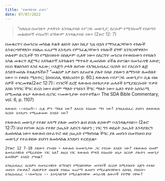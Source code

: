 ```yaml
---
title: 'የወጣትነት ፈተና'
date: 07/07/2022
---
```


> <p></p>
> “ስለዚህ በመገለጥ ታላቅነት እንዳልታበይ የሥጋዬ መውጊያ; እርሱም የሚጎስመኝ የሰይጣን መልዕክተኛ ተሰጠኝ፤ ይኸውም እንዳልታበይ ነው። (2ቆሮ 12: 7)

በመቁረጥና በመገረዝ መካከል ትልቅ ልዩነት አለ። ከዚያ ጊዜ በኋላ የማንፈልጋቸውን ተክሎች እንቆርጣቸዋለን። የበለጠ ፍሬያማ እንዲሆኑ የምንፈልጋቸውን ተክሎች ደግሞ እንገርዛቸዋለን። ሁለቱም ድርጊቶች ግን የሚከናወኑት በስለታም ቢለዋ ነው። በእርግጥ መገረዝ የተወሰነውን የተክሉን አካል መቁረጥ ለጀማሪ አትክልተኛ አትክልቱን ማጥፋት ሊመስለው ይችል ይሆናል። በመንፈሳዊ አውድ; በሩስ ዊልክንሰን እንደ ጻፈው; ‹‹እጅግ ታላቅ ለሆነው የእግዚአብሔር በረከት እና የእርሱን ልጅ እንድትመስሉ ትጸልያላችሁ? “መልስዎ አዎ ከሆነ እየጠየቁ ያሉት ከላይ ያለውን ለማንሳት ለመሸለት ነው። ›› የወይኑ ሚስጥር; (በብሩስሊ ዊለኪነሰን። p. 60.) ጳውሎስ ‹‹የሥጋዬ መውጊያ›› ሲል ብዙ ሰዎች ተገርመዋል(2ቆሮ 12:7):: የነገሮች ደረጃ ጳውሎስ በተከታታይ ጠላቶች ከሚያደርሱበት ጥቃት እስከ ንግግር ችግር ድረስ ነው። ይህም ማለት የዓይኑን ችግር ማለት ነው። ኤለን ዋይት አስገራሚ በሚመስል ሁኔታ ጳውሎስ ሲናገር ‹‹መውጊያው ተሰጥቶኛል›› The SDA Bible Commentary, vol. 6, p. 1107)

`ጳውሎስ ‹‹ተሰጠኝ›› ሲል ምን ማለቱ ነው? ለእርሱ የሰጠው ማን ነው? እግዚአብሔር ይህንን ለጳውሎስ በረከት እንዲሆን የሚጠቀመው እንዴት ነው?`

የጳውሎስ መውጊያ የተለየ አላማ ያለው መሆኑን ልብ ይበሉ ይኃውም ‹‹እንዳልታበይ›› (2ቆሮ 12:7)::ይህ የሆነው እርሱ የተለየ ኃጢአት አድርጎ ሳይሆን ; ነገር ግን ወደፊት ኃጢአት እንዳያደርግ ለመከላከል ነው። ጳውሎስ በተፈጥሮ ወደ ኃጢአት የማዘንበል ችግር ያለ መሆኑን በመገንዘብ ይህ መውጊያ የተፈቀደው ይህንን ለመከላከል እንደሆነ ተረድቷል።

`2ኛቆሮ 12 7-10 ያለውን ያንብቡ ። ጳውሎስ ከመውጊያው ጋር የኖረው እንዴት ነው? የጰውሎስ ህመም ለመንፈሳዊነቱ የሚፈይደው ነገር አለ? ለዚህ ነገር ጳውሎስ ምላሽ የሰጠበት ሁኔታ እርስዎ ያሎትን መውጊያ ለመሸከም እንዴት ያግዛል?`

`እግዚአብሔር እርስዎን በመንፈሳዊነት ለማሳደግ የሚሄድባቸው መንገዶች እርሰዎ ከሚያስቡት እጅግ የተለየ መሆኑን ያውቃሉ? በህይዎትዎ በጽድቅ የበለጠ ፍሬያማ ለመሆን የሚፈልጉባቸውን አከባቢ ያስቡት። እግዚአብሔር ‹‹በመግረዝ ›› እንዲሳድግዎ የሚፈልጉባቸው መንፈሳዊ ለውጦች የትኞቹ ናቸው?`